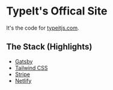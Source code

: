 # TypeIt's Offical Site

It's the code for [typeitjs.com](https://typeitjs.com).

## The Stack (Highlights)

* [Gatsby](https://gatsbyjs.org) 
* [Tailwind CSS](https://tailwindcss.com/)
* [Stripe](https://stripe.com)
* [Netlify](https://netlify.com)
